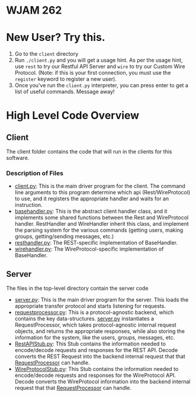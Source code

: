 WJAM 262
========

# New User? Try this.
1. Go to the `client` directory
2. Run `./client.py` and you will get a usage hint. As per the usage hint, use `rest` to try our Restful API Server and `wire` to try our Custom Wire Protocol. (Note: if this is your first connection, you must use the `register` keyword to register a new user).
3. Once you've run the `client.py` interpreter, you can press enter to get a list of useful commands. Message away!


# High Level Code Overview

## Client
The client folder contains the code that will run in the clients for this software. 
### Description of Files
- [client.py](client/client.py): This is the main driver program for the client. The command line arguments to this program determine which api (Rest/WireProtocol) to use, and it registers the appropriate handler and waits for an instruction.
- [basehandler.py](client/basehandler.py): This is the abstract client handler class, and it implements some shared functions between the Rest and WireProtocol handler. RestHandler and WireHandler inherit this class, and implement the parsing system for the various commands (getting users, making groups, getting/sending messages, etc.)
- [resthandler.py](client/resthandler.py): The REST-specific implementation of BaseHandler.
- [wirehandler.py](client/wirehandler.py): The WireProtocol-specific implementation of BaseHandler.

## Server
The files in the top-level directory contain the server code
- [server.py](server.py): This is the main driver program for the server. This loads the appropriate transfer protocol and starts listening for requests.
- [requestprocessor.py](requestprocessor.py): This is a protocol-agnostic backend, which contains the key data-structures. [server.py](server.py) instantiates a RequestProcessor, which takes protocol-agnostic internal request objects, and returns the appropriate responses, while also storing the information for the system, like the users, groups, messages, etc.
- [RestAPIStub.py](RestAPIStub.py): This Stub contains the information needed to encode/decode requests and responses for the REST API. Decode converts the REST Request into the backend internal request that that [RequestProcessor](requestprocessor.py) can handle. 
- [WireProtocolStub.py](WireProtocolStub.py): This Stub contains the information needed to encode/decode requests and responses for the WireProtocol API. Decode converts the WireProtocol information into the backend internal request that that [RequestProcessor](requestprocessor.py) can handle. 